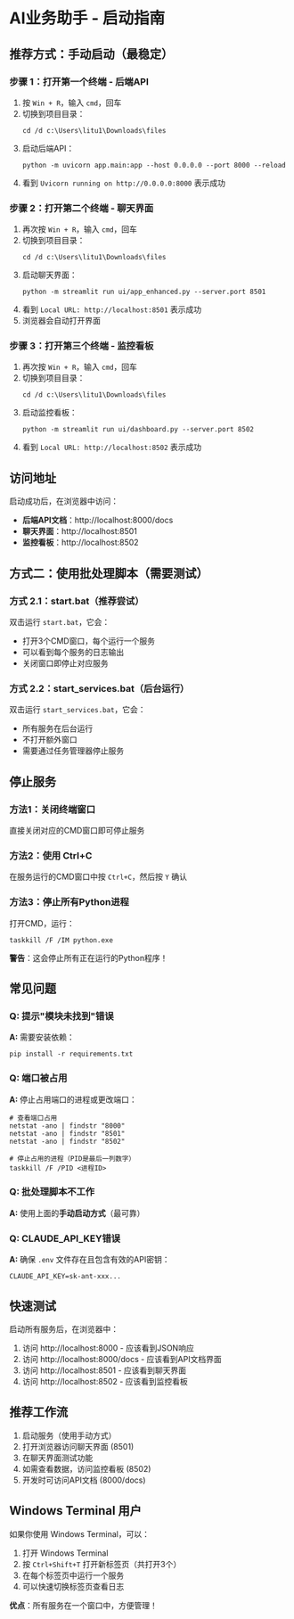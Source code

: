 # AI业务助手 - 启动指南

## 推荐方式：手动启动（最稳定）

### 步骤 1：打开第一个终端 - 后端API

1. 按 `Win + R`，输入 `cmd`，回车
2. 切换到项目目录：
   ```batch
   cd /d c:\Users\litu1\Downloads\files
   ```
3. 启动后端API：
   ```batch
   python -m uvicorn app.main:app --host 0.0.0.0 --port 8000 --reload
   ```
4. 看到 `Uvicorn running on http://0.0.0.0:8000` 表示成功

### 步骤 2：打开第二个终端 - 聊天界面

1. 再次按 `Win + R`，输入 `cmd`，回车
2. 切换到项目目录：
   ```batch
   cd /d c:\Users\litu1\Downloads\files
   ```
3. 启动聊天界面：
   ```batch
   python -m streamlit run ui/app_enhanced.py --server.port 8501
   ```
4. 看到 `Local URL: http://localhost:8501` 表示成功
5. 浏览器会自动打开界面

### 步骤 3：打开第三个终端 - 监控看板

1. 再次按 `Win + R`，输入 `cmd`，回车
2. 切换到项目目录：
   ```batch
   cd /d c:\Users\litu1\Downloads\files
   ```
3. 启动监控看板：
   ```batch
   python -m streamlit run ui/dashboard.py --server.port 8502
   ```
4. 看到 `Local URL: http://localhost:8502` 表示成功

## 访问地址

启动成功后，在浏览器中访问：

- **后端API文档**：http://localhost:8000/docs
- **聊天界面**：http://localhost:8501
- **监控看板**：http://localhost:8502

## 方式二：使用批处理脚本（需要测试）

### 方式 2.1：start.bat（推荐尝试）

双击运行 `start.bat`，它会：
- 打开3个CMD窗口，每个运行一个服务
- 可以看到每个服务的日志输出
- 关闭窗口即停止对应服务

### 方式 2.2：start_services.bat（后台运行）

双击运行 `start_services.bat`，它会：
- 所有服务在后台运行
- 不打开额外窗口
- 需要通过任务管理器停止服务

## 停止服务

### 方法1：关闭终端窗口
直接关闭对应的CMD窗口即可停止服务

### 方法2：使用 Ctrl+C
在服务运行的CMD窗口中按 `Ctrl+C`，然后按 `Y` 确认

### 方法3：停止所有Python进程
打开CMD，运行：
```batch
taskkill /F /IM python.exe
```
**警告**：这会停止所有正在运行的Python程序！

## 常见问题

### Q: 提示"模块未找到"错误
**A:** 需要安装依赖：
```batch
pip install -r requirements.txt
```

### Q: 端口被占用
**A:** 停止占用端口的进程或更改端口：
```batch
# 查看端口占用
netstat -ano | findstr "8000"
netstat -ano | findstr "8501"
netstat -ano | findstr "8502"

# 停止占用的进程（PID是最后一列数字）
taskkill /F /PID <进程ID>
```

### Q: 批处理脚本不工作
**A:** 使用上面的**手动启动方式**（最可靠）

### Q: CLAUDE_API_KEY错误
**A:** 确保 `.env` 文件存在且包含有效的API密钥：
```
CLAUDE_API_KEY=sk-ant-xxx...
```

## 快速测试

启动所有服务后，在浏览器中：

1. 访问 http://localhost:8000 - 应该看到JSON响应
2. 访问 http://localhost:8000/docs - 应该看到API文档界面
3. 访问 http://localhost:8501 - 应该看到聊天界面
4. 访问 http://localhost:8502 - 应该看到监控看板

## 推荐工作流

1. 启动服务（使用手动方式）
2. 打开浏览器访问聊天界面 (8501)
3. 在聊天界面测试功能
4. 如需查看数据，访问监控看板 (8502)
5. 开发时可访问API文档 (8000/docs)

## Windows Terminal 用户

如果你使用 Windows Terminal，可以：

1. 打开 Windows Terminal
2. 按 `Ctrl+Shift+T` 打开新标签页（共打开3个）
3. 在每个标签页中运行一个服务
4. 可以快速切换标签页查看日志

**优点**：所有服务在一个窗口中，方便管理！
